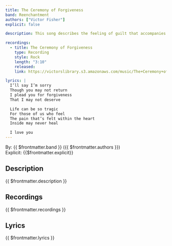 ```yaml
---
title: The Ceremony of Forgiveness
band: Reenchantment
authors: ["Victor Fisher"]
explicit: false

description: This song describes the feeling of guilt that accompanies a broken relationship. It is one of the best examples of my atmospheric rock sound.

recordings:
  - title: The Ceremony of Forgiveness
    type: Recording
    style: Rock
    length: "3:10"
    released: 
    link: https://victorslibrary.s3.amazonaws.com/music/The+Ceremony+of+Forgiveness/The+Ceremony+of+Forgiveness.mp3

lyrics: |
  I’ll say I’m sorry
  Though you may not return
  I plead you for forgiveness
  That I may not deserve

  Life can be so tragic
  For those of us who feel
  The pain that’s felt within the heart
  Inside may never heal

  I love you
---
```


By: {{ $frontmatter.band }} ({{ $frontmatter.authors }})  
Explicit: {{$frontmatter.explicit}}

## Description

{{ $frontmatter.description }}

## Recordings

{{ $frontmatter.recordings }}

## Lyrics

{{ $frontmatter.lyrics }}
